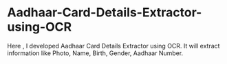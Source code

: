 # Aadhaar-Card-Details-Extractor-using-OCR
Here , I developed Aadhaar Card Details Extractor using OCR. It will extract information like Photo, Name, Birth, Gender, Aadhaar Number. 
